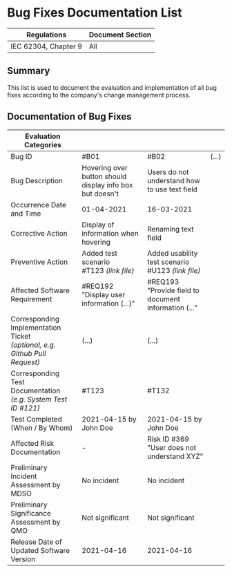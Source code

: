 <!--
Copyright (C) 2022 Radiotherapy AI Holdings Pty Ltd
Copyright (C) 2021-2022 OpenRegulatory (OpenReg GmbH)
This work is licensed under the Creative Commons Attribution 4.0 International
License. <http://creativecommons.org/licenses/by/4.0/>.

Original work by OpenRegulatory available at
<https://github.com/openregulatory/templates>
-->

# Bug Fixes Documentation List

| Regulations          | Document Section |
| -------------------- | ---------------- |
| IEC 62304, Chapter 9 | All              |

## Summary

This list is used to document the evaluation and implementation of all bug fixes according to the company's
change management process.

## Documentation of Bug Fixes

| Evaluation Categories                                                         |                                                          |                                                      |       |
| ----------------------------------------------------------------------------- | -------------------------------------------------------- | ---------------------------------------------------- | ----- |
| Bug ID                                                                        | #B01                                                     | #B02                                                 | (...) |
| Bug Description                                                               | Hovering over button should display info box but doesn't | Users do not understand how to use text field        |       |
| Occurrence Date and Time                                                      | 01-04-2021                                               | 16-03-2021                                           |       |
| Corrective Action                                                             | Display of information when hovering                     | Renaming text field                                  |       |
| Preventive Action                                                             | Added test scenario #T123 *(link file)*                  | Added usability test scenario #U123 _(link file)_    |       |
| Affected Software Requirement                                                 | #REQ192 "Display user information (...)"                 | #REQ193 "Provide field to document information (..." |       |
| Corresponding Implementation Ticket<br>_(optional, e.g. Github Pull Request)_ | (...)                                                    | (...)                                                |       |
| Corresponding Test Documentation<br>_(e.g. System Test ID #121)_              | #T123                                                    | #T132                                                |       |
| Test Completed (When / By Whom)                                               | 2021-04-15 by John Doe                                   | 2021-04-15 by John Doe                               |       |
| Affected Risk Documentation                                                   | -                                                        | Risk ID #369 "User does not understand XYZ"          |       |
| Preliminary Incident Assessment by MDSO                                       | No incident                                              | No incident                                          |       |
| Preliminary Significance Assessment by QMO                                    | Not significant                                          | Not significant                                      |       |
| Release Date of Updated Software Version                                      | 2021-04-16                                               | 2021-04-16                                           |       |
